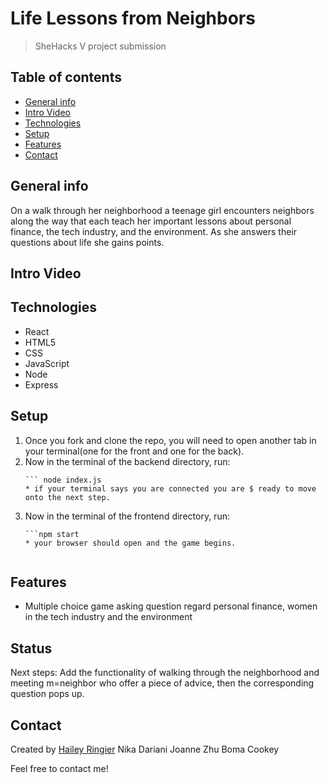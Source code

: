 # Life Lessons from Neighbors
> SheHacks V project submission

## Table of contents
* [General info](#general-info)
* [Intro Video](#intro-video)
* [Technologies](#technologies)
* [Setup](#setup)
* [Features](#features)
* [Contact](#contact)

## General info
On a walk through her neighborhood a teenage girl encounters neighbors along the way that each teach her important lessons about personal finance, the tech industry, and the environment. As she answers their questions about life she gains points.  


## Intro Video


## Technologies
* React
* HTML5
* CSS
* JavaScript
* Node
* Express

## Setup
1. Once you fork and clone the repo, you will need to open another tab in your terminal(one for the front and one for the back).
1. Now in the terminal of the backend directory, run:
    ```npm install
    ``` node index.js
    * if your terminal says you are connected you are $ ready to move onto the next step.
1. Now in the terminal of the frontend directory, run:
    ``` npm install
    ```npm start
    * your browser should open and the game begins. 


## Features
* Multiple choice game asking question regard personal finance, women in the tech industry and the environment

## Status
Next steps: Add the functionality of walking through the neighborhood and meeting m=neighbor who offer a piece of advice, then the corresponding question pops up. 


## Contact
Created by [Hailey Ringier](https://www.linkedin.com/in/hailey-ringier/) 
Nika Dariani
Joanne Zhu
Boma Cookey

Feel free to contact me! 


